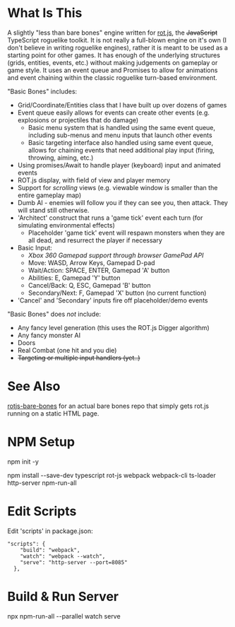 # What Is This

A slightly "less than bare bones" engine written for [rot.js](https://ondras.github.io/rot.js/hp/), the ~~JavaScript~~ TypeScript roguelike toolkit. It is not really a full-blown engine on it's own (I don't believe in writing roguelike engines), rather it is meant to be used as a starting point for other games. It has enough of the underlying structures (grids, entities, events, etc.) without making judgements on gameplay or game style. It uses an event queue and Promises to allow for animations and event chaining within the classic roguelike turn-based environment.

"Basic Bones" includes:

* Grid/Coordinate/Entities class that I have built up over dozens of games
* Event queue easily allows for events can create other events (e.g. explosions or projectiles that do damage)
    * Basic menu system that is handled using the same event queue, including sub-menus and menu inputs that launch other events
    * Basic targeting interface also handled using same event queue, allows for chaining events that need additional play input (firing, throwing, aiming, etc.)
* Using promises/Await to handle player (keyboard) input and animated events
* ROT.js display, with field of view and player memory
* Support for *scrolling* views (e.g. viewable window is smaller than the entire gameplay map)
* Dumb AI - enemies will follow you if they can see you, then attack. They will stand still otherwise.
* 'Architect' construct that runs a 'game tick' event each turn (for simulating environmental effects)
    * Placeholder 'game tick' event will respawn monsters when they are all dead, and resurrect the player if necessary
* Basic Input:
    * *Xbox 360 Gamepad support through browser GamePad API*
    * Move: WASD, Arrow Keys, Gamepad D-pad
    * Wait/Action: SPACE, ENTER, Gamepad 'A' button
    * Abilities: E, Gamepad 'Y' button
    * Cancel/Back: Q, ESC, Gamepad 'B' button
    * Secondary/Next: F, Gamepad 'X' button (no current function)
* 'Cancel' and 'Secondary' inputs fire off placeholder/demo events

"Basic Bones" does *not* include:

* Any fancy level generation (this uses the ROT.js Digger algorithm)
* Any fancy monster AI
* Doors
* Real Combat (one hit and you die)
* ~~Targeting or multiple input handlers (yet..)~~

# See Also

[rotjs-bare-bones](https://github.com/twpage/rotjs-bare-bones) for an actual bare bones repo that simply gets rot.js running on a static HTML page.

# NPM Setup

npm init -y

npm install --save-dev typescript rot-js webpack webpack-cli ts-loader http-server npm-run-all

# Edit Scripts

Edit 'scripts' in package.json:

```
"scripts": {
    "build": "webpack",
    "watch": "webpack --watch",
    "serve": "http-server --port=8085"
  },
```

# Build & Run Server

npx npm-run-all --parallel watch serve

